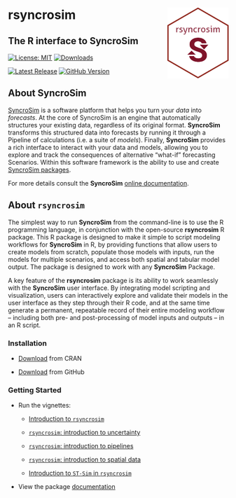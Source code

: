 
<!-- README.md is generated from README.Rmd. Please edit that file -->

# rsyncrosim <img src="man/figures/logo.png" align="right" width=140/>

## The R interface to SyncroSim

[![License:
MIT](https://img.shields.io/badge/License-MIT-yellow.svg)](https://opensource.org/license/mit/)
[![Downloads](https://cranlogs.r-pkg.org/badges/rsyncrosim?color=brightgreen)](https://CRAN.R-project.org/package=rsyncrosim/)
<!-- [![Codecov test coverage](https://codecov.io/gh/syncrosim/rsyncrosim/branch/dev/graph/badge.svg)](https://codecov.io/gh/syncrosim/rsyncrosim?branch=dev) -->

[![Latest
Release](https://img.shields.io/github/v/release/syncrosim/rsyncrosim-v1?label=Latest%20Release)](https://github.com/syncrosim/rsyncrosim-v1/releases/latest)
[![GitHub
Version](https://img.shields.io/github/r-package/v/syncrosim/rsyncrosim-v1?label=GitHub%20Version)](https://github.com/syncrosim/rsyncrosim-v1/blob/main/DESCRIPTION)

## About SyncroSim

<a href="https://syncrosim.com/" target="_blank">SyncroSim</a> is a
software platform that helps you turn your *data* into *forecasts*. At
the core of SyncroSim is an engine that automatically structures your
existing data, regardless of its original format. **SyncroSim**
transforms this structured data into forecasts by running it through a
Pipeline of calculations (i.e. a suite of *models*). Finally,
**SyncroSim** provides a rich interface to interact with your data and
models, allowing you to explore and track the consequences of
alternative “what-if” forecasting Scenarios. Within this software
framework is the ability to use and create
<a href="https://docs.syncrosim.com/how_to_guides/package_overview.html" target="_blank">SyncroSim
packages</a>.

For more details consult the **SyncroSim**
<a href="https://docs.syncrosim.com/" target="_blank">online
documentation</a>.

## About `rsyncrosim`

The simplest way to run **SyncroSim** from the command-line is to use
the R programming language, in conjunction with the open-source
**rsyncrosim** R package. This R package is designed to make it simple
to script modeling workflows for **SyncroSim** in R, by providing
functions that allow users to create models from scratch, populate those
models with inputs, run the models for multiple scenarios, and access
both spatial and tabular model output. The package is designed to work
with any **SyncroSim** Package.

A key feature of the **rsyncrosim** package is its ability to work
seamlessly with the **SyncroSim** user interface. By integrating model
scripting and visualization, users can interactively explore and
validate their models in the user interface as they step through their R
code, and at the same time generate a permanent, repeatable record of
their entire modeling workflow – including both pre- and post-processing
of model inputs and outputs – in an R script.

### Installation

-   [Download](https://cran.r-project.org/package=rsyncrosim/) from CRAN

-   [Download](https://syncrosim.github.io/rsyncrosim-v1/articles/a06_rsyncrosim_install_github.html)
    from GitHub

### Getting Started

-   Run the vignettes:

    -   [Introduction to
        `rsyncrosim`](https://syncrosim.github.io/rsyncrosim-v1/articles/a01_rsyncrosim_vignette_basic.html)

    -   [`rsyncrosim`: introduction to
        uncertainty](https://syncrosim.github.io/rsyncrosim-v1/articles/a02_rsyncrosim_vignette_uncertainty.html)

    -   [`rsyncrosim`: introduction to
        pipelines](https://syncrosim.github.io/rsyncrosim-v1/articles/a03_rsyncrosim_vignette_pipelines.html)

    -   [`rsyncrosim`: introduction to spatial
        data](https://syncrosim.github.io/rsyncrosim-v1/articles/a04_rsyncrosim_vignette_spatial.html)

    -   [Introduction to `ST-Sim` in
        `rsyncrosim`](https://syncrosim.github.io/rsyncrosim-v1/articles/a05_rsyncrosim_stsim_vignette.html)

-   View the package
    [documentation](https://cran.r-project.org/package=rsyncrosim/rsyncrosim.pdf)
